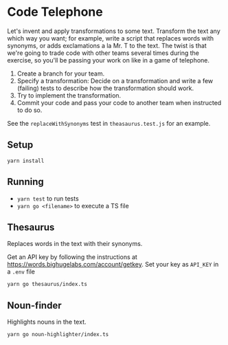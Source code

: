 # Code Telephone

Let's invent and apply transformations to some text. Transform the text any which way you want; for example, write a script that replaces words with synonyms, or adds exclamations a la Mr. T to the text. The twist is that we're going to trade code with other teams several times during the exercise, so you'll be passing your work on like in a game of telephone.

1. Create a branch for your team.
1. Specify a transformation: Decide on a transformation and write a few (failing) tests to describe how the transformation should work.
1. Try to implement the transformation.
1. Commit your code and pass your code to another team when instructed to do so.

See the `replaceWithSynonyms` test in `theasaurus.test.js` for an example.

## Setup

`yarn install`

## Running

- `yarn test` to run tests
- `yarn go <filename>` to execute a TS file

## Thesaurus

Replaces words in the text with their synonyms.

Get an API key by following the instructions at https://words.bighugelabs.com/account/getkey.
Set your key as `API_KEY` in a `.env` file

`yarn go thesaurus/index.ts`

## Noun-finder

Highlights nouns in the text.

`yarn go noun-highlighter/index.ts`
